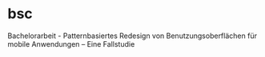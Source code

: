 bsc
===

Bachelorarbeit - Patternbasiertes Redesign von Benutzungsoberflächen für mobile Anwendungen – Eine Fallstudie
